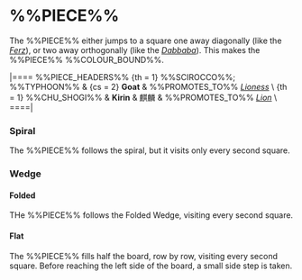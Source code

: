 # %%PIECE%%

The %%PIECE%% either jumps to a square one away diagonally
(like the [*Ferz*](ferz.html)), or two away orthogonally
(like the [*Dabbaba*](dabbaba.html)). This makes the
%%PIECE%% %%COLOUR_BOUND%%.

|====
%%PIECE_HEADERS%%
  {th = 1}  %%SCIROCCO%%; %%TYPHOON%%
& {cs = 2}  **Goat**
&           %%PROMOTES_TO%% [*Lioness*](lioness.html) \\
  {th = 1}  %%CHU_SHOGI%%
&           **Kirin** & &#x9E92;&#x9E9F;
&           %%PROMOTES_TO%% [*Lion*](lioness.html?piece=lion) \\
====|

### Spiral

The %%PIECE%% follows the spiral, but it visits only every second square.

### Wedge

#### Folded

THe %%PIECE%% follows the Folded Wedge, visiting every second square.

#### Flat

The %%PIECE%% fills half the board, row by row, visiting every second
square. Before reaching the left side of the board, a small side step
is taken.
